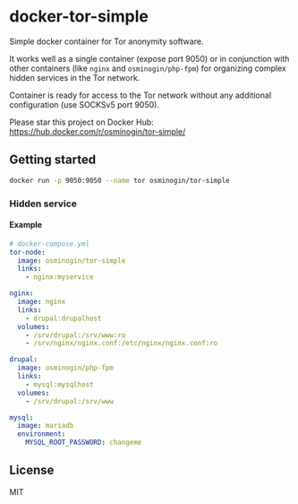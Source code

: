 # docker-tor-simple

Simple docker container for Tor anonymity software. 

It works well as a single container (expose port 9050) or in conjunction 
with other containers (like `nginx` and `osminogin/php-fpm`) for organizing 
complex hidden services in the Tor network.

Container is ready for access to the Tor network without any additional 
configuration (use SOCKSv5 port 9050).

Please star this project on Docker Hub: https://hub.docker.com/r/osminogin/tor-simple/

## Getting started

```bash
docker run -p 9050:9050 --name tor osminogin/tor-simple
```

### Hidden service

#### Example

```yaml
# docker-compose.yml
tor-node:
  image: osminogin/tor-simple
  links: 
    - nginx:myservice

nginx:
  image: nginx
  links:
    - drupal:drupalhost
  volumes:
    - /srv/drupal:/srv/www:ro
    - /srv/nginx/nginx.conf:/etc/nginx/nginx.conf:ro

drupal:
  image: osminogin/php-fpm
  links:
    - mysql:mysqlhost
  volumes:
    - /srv/drupal:/srv/www

mysql:
  image: mariadb
  environment:
    MYSQL_ROOT_PASSWORD: changeme
```

## License

MIT
